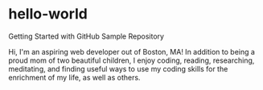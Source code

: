 # hello-world
Getting Started with GitHub Sample Repository

Hi, I'm an aspiring web developer out of Boston, MA! In addition to being a proud mom of two beautiful children, 
I enjoy coding, reading, researching, meditating, and finding useful ways to use my coding skills for the enrichment of my life, as well as others.
